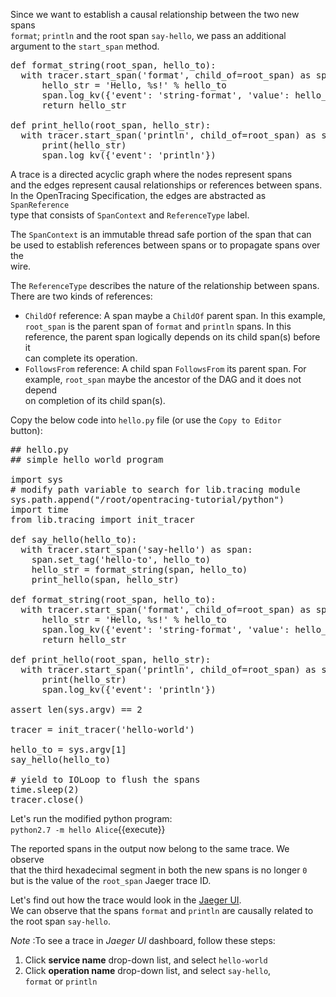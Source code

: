 Since we want to establish a causal relationship between the two new spans  
`format`; `println` and the root span `say-hello`, we pass an additional  
argument to the `start_span` method.

<pre class="file">
def format_string(root_span, hello_to):
  with tracer.start_span('format', child_of=root_span) as span:
      hello_str = 'Hello, %s!' % hello_to
      span.log_kv({'event': 'string-format', 'value': hello_str})
      return hello_str

def print_hello(root_span, hello_str):
  with tracer.start_span('println', child_of=root_span) as span:
      print(hello_str)
      span.log_kv({'event': 'println'})
</pre>

A trace is a directed acyclic graph where the nodes represent spans  
and the edges represent causal relationships or references between spans.  
In the OpenTracing Specification, the edges are abstracted as `SpanReference`  
type that consists of `SpanContext` and `ReferenceType` label.

The `SpanContext` is an immutable thread safe portion of the span that can  
be used to establish references between spans or to propagate spans over the  
wire.

The `ReferenceType` describes the nature of the relationship between spans.  
There are two kinds of references:  
* `ChildOf` reference: A span maybe a `ChildOf` parent span. In this example,  
`root_span` is the parent span of `format` and `println` spans. In this  
reference, the parent span logically depends on its child span(s) before it  
can complete its operation.
* `FollowsFrom` reference: A child span `FollowsFrom` its parent span. For  
example, `root_span` maybe the ancestor of the DAG and it does not depend  
on completion of its child span(s).

Copy the below code into `hello.py` file (or use the `Copy to Editor`  
button):

<pre class="file" data-filename="exercise/hello.py" data-target="replace">
## hello.py
## simple hello world program

import sys
# modify path variable to search for lib.tracing module
sys.path.append("/root/opentracing-tutorial/python")
import time
from lib.tracing import init_tracer

def say_hello(hello_to):
  with tracer.start_span('say-hello') as span:
    span.set_tag('hello-to', hello_to)
    hello_str = format_string(span, hello_to)
    print_hello(span, hello_str)

def format_string(root_span, hello_to):
  with tracer.start_span('format', child_of=root_span) as span:
      hello_str = 'Hello, %s!' % hello_to
      span.log_kv({'event': 'string-format', 'value': hello_str})
      return hello_str

def print_hello(root_span, hello_str):
  with tracer.start_span('println', child_of=root_span) as span:
      print(hello_str)
      span.log_kv({'event': 'println'})

assert len(sys.argv) == 2

tracer = init_tracer('hello-world')

hello_to = sys.argv[1]
say_hello(hello_to)

# yield to IOLoop to flush the spans
time.sleep(2)
tracer.close()
</pre>

Let's run the modified python program:  
`python2.7 -m hello Alice`{{execute}}

The reported spans in the output now belong to the same trace. We observe  
that the third hexadecimal segment in both the new spans is no longer `0`  
but is the value of the `root_span` Jaeger trace ID.

Let's find out how the trace would look in the [Jaeger UI](https://[[HOST_SUBDOMAIN]]-16686-[[KATACODA_HOST]].environments.katacoda.com/search).  
We can observe that the spans `format` and `println` are causally related to  
the root span `say-hello`.   

*Note* :To see a trace in *Jaeger UI* dashboard, follow these steps:  
1. Click **service name** drop-down list, and select `hello-world`  
2. Click **operation name** drop-down list, and select `say-hello`,  
   `format` or `println`
